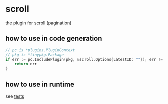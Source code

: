 # scroll

the plugin for scroll (pagination)

## how to use in code generation

```go
// pc is *plugins.PluginContext
// pkg is *tinypkg.Package
if err := pc.IncludePlugin(pkg, &scroll.Options{LatestID: ""}); err != nil {
    return err
}
```

## how to use in runtime

see [tests](./internal/scroll_test.go)
